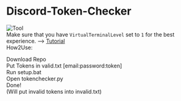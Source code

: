 # Discord-Token-Checker

![Tool](https://schuh.wtf/resources/images/tokenchecker.png)
<br>
Make sure that you have `VirtualTerminalLevel` set to `1` for the best experience. --> [Tutorial](https://www.youtube.com/watch?v=HeJOyEw3RtM)
<br>
How2Use:

Download Repo<br>
Put Tokens in valid.txt [email:password:token]<br>
Run setup.bat<br>
Open tokenchecker.py<br>
Done!<br>
(Will put invalid tokens into invalid.txt)
